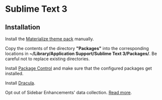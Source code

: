 # Sublime Text 3

## Installation

Install the [Materialize theme pack](https://github.com/saadq/Materialize) manually.

Copy the contents of the directory **"Packages"** into the corresponding locations in **~/Library/Application Support/Sublime Text 3/Packages/**. Be careful not to replace existing directories.

Install [Package Control](https://sublime.wbond.net/installation) and make sure that the configured packages get installed.

Install [Dracula](https://draculatheme.com/).

Opt out of Sidebar Enhancements' data collection. [Read more](https://github.com/SideBarEnhancements-org/SideBarEnhancements/tree/158e804fe5b55fb773e5a0f792fb54d27a2a591e#data-collection).
